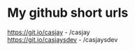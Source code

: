 # My github short urls
  
https://git.io/casjay          - /casjay  
https://git.io/casjaysdev      - /casjaysdev  
  
